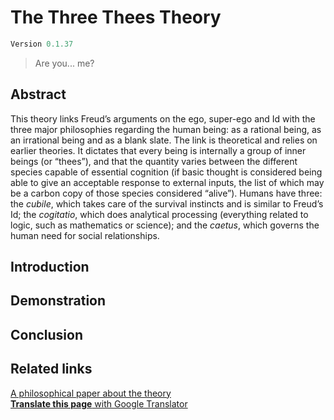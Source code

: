# The Three Thees Theory
```javascript
Version 0.1.37
```

> Are you... me?

## Abstract
This theory links Freud’s arguments on the ego, super-ego and Id with the three major philosophies regarding the human being: as a rational being, as an irrational being and as a blank slate. The link is theoretical and relies on earlier theories. It dictates that every being is internally a group of inner beings (or “thees”), and that the quantity varies between the different species capable of essential cognition (if basic thought is considered being able to give an acceptable response to external inputs, the list of which may be a carbon copy of those species considered “alive”). Humans have three: the *cubile*, which takes care of the survival instincts and is similar to Freud’s Id; the *cogitatio*, which does analytical processing (everything related to logic, such as mathematics or science); and the *caetus*, which governs the human need for social relationships.
## Introduction
## Demonstration
## Conclusion
## Related links
[A philosophical paper about the theory](https://docs.google.com/document/d/e/2PACX-1vQCznKxfPdyESc4YnEXyCYN2ePrJLeuVSEs20pluOYvVzSAQIu7mylFlWoj-244WsBk1xI2sfUWseNA/pub)\
[**Translate this page** with Google Translator](https://biblio-peiphy-xyz.translate.goog/three-thee?_x_tr_sl=en&_x_tr_tl=ca&_x_tr_hl=ca)

